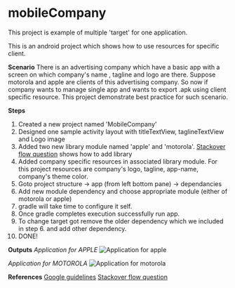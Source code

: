 mobileCompany
=============

This project is example of multiple 'target' for one application. 

This is an android project which shows how to use resources for specific client. 

**Scenario**
There is an advertising company which have a basic app with a screen on which company's name , tagline and logo  are there. Suppose motorola and apple are clients of this advertising company. So now if company wants to manage single app and wants to export .apk using client specific resource. This project demonstrate best practice for such scenario.



**Steps**

 1. Created a new project named 'MobileCompany'
 2. Designed one sample activity layout with titleTextView, taglineTextView and Logo image
 3. Added two new library module named 'apple' and 'motorola'. [Stackover flow  question](http://stackoverflow.com/questions/16601299/how-to-create-a-library-project-in-android-studio-and-an-application-project-tha) shows how to add library
 4. Added company specific resources in associated library module. For this project resources are company's logo, tagline, app-name, company's theme color.
 5. Goto project structure -> app (from left bottom pane) -> dependancies
 6. Add new module dependency and choose appropriate module (either of motorola or apple)
 7. gradle will take time to configure it self. 
 8. Once gradle completes execution successfully run app.
 9. To change target got remove the older dependency which we included in step 6. and add other dependency.
 10. DONE!

**Outputs**
*Application for APPLE*
![Application for apple](https://lh5.googleusercontent.com/oZGCfsSpAO6ku9-aBF0JZn_u8YiNW-wQjCdiitSLwDEXJpUsY4OYyQmzfaKgVWQYaj-8iSQd3M8=w1511-h671)

*Application for MOTOROLA*
![Application for motorola](https://lh3.googleusercontent.com/LA17pMQgmYnxew9E_3wcllafbrmtETGGZ0MPPojsDNlHwjc6WH9trhn7-Twg5jQeBqH5JsNIOvw=w1511-h671)



**References**
[Google guidelines](http://developer.android.com/tools/projects/index.html)
[Stackover flow  question](http://stackoverflow.com/questions/16601299/how-to-create-a-library-project-in-android-studio-and-an-application-project-tha)
